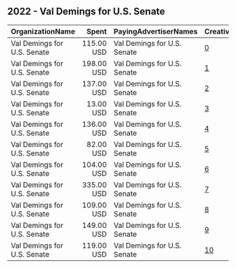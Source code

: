 ## 2022 - Val Demings for U.S. Senate 
|OrganizationName|Spent|PayingAdvertiserNames|CreativeUrls|Impressions|Genders|AgeBrackets|CountryCodes|BillingAddresses|CandidateBallotInformation|
|:---|---:|:---|:---|---:|:---|:---|:---|:---|:---|
|Val Demings for U.S. Senate|115.00 USD|Val Demings for U.S. Senate|[0](https://www.snap.com/political-ads/asset/35966286f4af8d340f7940f81e0c90fb6bcd62ddbc516d6cccd2972f8881a9bf?mediaType=mp4)|15,883||18+|united states|US|Val Demings for US Senate|
|Val Demings for U.S. Senate|198.00 USD|Val Demings for U.S. Senate|[1](https://www.snap.com/political-ads/asset/296ca294bf82553e9a20ce1d5cf32e02747328dffcda1e6d2854a2425e6e27be?mediaType=mp4)|27,495||18+|united states|US|Val Demings for US Senate|
|Val Demings for U.S. Senate|137.00 USD|Val Demings for U.S. Senate|[2](https://www.snap.com/political-ads/asset/ad55f68140e01492dc728e601a28ac53a5aa96429bb7aef36f857b80036fedf3?mediaType=mp4)|12,020||25+|united states|US|Val Demings for US Senate|
|Val Demings for U.S. Senate|13.00 USD|Val Demings for U.S. Senate|[3](https://www.snap.com/political-ads/asset/7f984b7d12bf9ce0e6d9c066fa71479e9e9a612100923a70f2f6a2b10abb7714?mediaType=mp4)|1,948||18+|united states|US|Val Demings for US Senate|
|Val Demings for U.S. Senate|136.00 USD|Val Demings for U.S. Senate|[4](https://www.snap.com/political-ads/asset/58b516b61643ad31d69fa146eb4b260179a780ffade218b21976ef1c5c4c787d?mediaType=mp4)|13,810||25+|united states|US|Val Demings for US Senate|
|Val Demings for U.S. Senate|82.00 USD|Val Demings for U.S. Senate|[5](https://www.snap.com/political-ads/asset/ad55f68140e01492dc728e601a28ac53a5aa96429bb7aef36f857b80036fedf3?mediaType=mp4)|11,412||18+|united states|US|Val Demings for US Senate|
|Val Demings for U.S. Senate|104.00 USD|Val Demings for U.S. Senate|[6](https://www.snap.com/political-ads/asset/0dfae9c3b2873d5d5a0f3017528d04f9431fc912e26bb0714adac7ff0b4679af?mediaType=mp4)|14,576||18+|united states|US|Val Demings for US Senate|
|Val Demings for U.S. Senate|335.00 USD|Val Demings for U.S. Senate|[7](https://www.snap.com/political-ads/asset/0dfae9c3b2873d5d5a0f3017528d04f9431fc912e26bb0714adac7ff0b4679af?mediaType=mp4)|27,236||25+|united states|US|Val Demings for US Senate|
|Val Demings for U.S. Senate|109.00 USD|Val Demings for U.S. Senate|[8](https://www.snap.com/political-ads/asset/296ca294bf82553e9a20ce1d5cf32e02747328dffcda1e6d2854a2425e6e27be?mediaType=mp4)|8,403||25+|united states|US|Val Demings for US Senate|
|Val Demings for U.S. Senate|149.00 USD|Val Demings for U.S. Senate|[9](https://www.snap.com/political-ads/asset/35966286f4af8d340f7940f81e0c90fb6bcd62ddbc516d6cccd2972f8881a9bf?mediaType=mp4)|12,385||25+|united states|US|Val Demings for US Senate|
|Val Demings for U.S. Senate|119.00 USD|Val Demings for U.S. Senate|[10](https://www.snap.com/political-ads/asset/7f984b7d12bf9ce0e6d9c066fa71479e9e9a612100923a70f2f6a2b10abb7714?mediaType=mp4)|9,809||25+|united states|US|Val Demings for US Senate|

